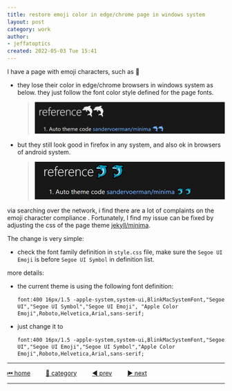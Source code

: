 ```yaml
---
title: restore emoji color in edge/chrome page in windows system
layout: post
category: work
author: 
- jeffatoptics
created: 2022-05-03 Tue 15:41
---
```


I have a page with emoji characters, such as 🐬

- they lose their color in edge/chrome browsers in windows system as below. they just follow the font color style defined for the page fonts.
    >
    >![emoji lose color](../assets/20220503/bw-emoji.png)

- but they still look good in firefox in any system, and also ok in browsers of android system. 
    >
    >![emoji lose color](../assets/20220503/color-emoji.png)

via searching over the network, i find there are a lot of complaints on the emoji character compliance . Fortunately, I find my issue can be fixed by adjusting the css of the page theme [jekyll/minima](https://github.com/jekyll/minima).

The change is very simple:

- check the font family definition in `style.css` file, make sure the `Segoe UI Emoji` is before `Segoe UI Symbol` in definition list.

more details:

- the current theme is using the following font definition:
    ```
    font:400 16px/1.5 -apple-system,system-ui,BlinkMacSystemFont,"Segoe UI","Segoe UI Symbol","Segoe UI Emoji", "Apple Color Emoji",Roboto,Helvetica,Arial,sans-serif;
    ```

- just change it to
    ```
    font:400 16px/1.5 -apple-system,system-ui,BlinkMacSystemFont,"Segoe UI","Segoe UI Emoji","Segoe UI Symbol","Apple Color Emoji",Roboto,Helvetica,Arial,sans-serif;
    ```

---

[⏮ home](../index.md) &nbsp; &nbsp; &nbsp; &nbsp; [🔀 category](../category.md) &nbsp; &nbsp; &nbsp; &nbsp; [◀️ prev](./2022-05-02-make-minima-perfect.md) &nbsp; &nbsp; &nbsp; &nbsp; [▶️ next]()

---
